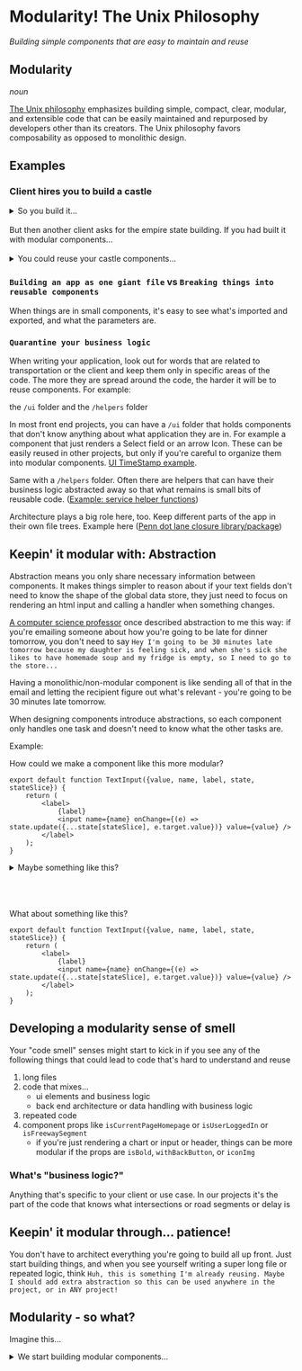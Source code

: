# Modularity! The Unix Philosophy

*Building simple components that are easy to maintain and reuse*




## Modularity
*noun*

[The Unix philosophy](https://en.wikipedia.org/wiki/Unix_philosophy) emphasizes building simple, compact, clear, modular, and extensible code that can be easily maintained and repurposed by developers other than its creators. The Unix philosophy favors composability as opposed to monolithic design.

## Examples

### Client hires you to build a castle

<details>
<summary>So you build it...</summary>
<img src="https://imgs.search.brave.com/RKtQDUZ2zUcJAgOBHaGdw8RFlUcsDtv2rzu2-IxppBc/rs:fit:500:0:0:0/g:ce/aHR0cHM6Ly9pLmV0/c3lzdGF0aWMuY29t/LzE4NTM5MDE3L3Iv/aWwvNmE3OWVmLzQy/Mjc2OTY0NjcvaWxf/NjAweDYwMC40MjI3/Njk2NDY3XzZyejku/anBn" />
</details>

<br />
But then another client asks for the empire state building. If you had built it with modular components...
<br />
<br />


<details>
<summary>You could reuse your castle components...</summary>
<img src="https://imgs.search.brave.com/h23-KWBDQ3KS4i9-7Cum8EAFdkvChBa_A6UeMobIFQo/rs:fit:500:0:0:0/g:ce/aHR0cHM6Ly9tLm1l/ZGlhLWFtYXpvbi5j/b20vaW1hZ2VzL0kv/NzFpR2wwSy1kVkwu/anBn" />
</details>


### `Building an app as one giant file` vs `Breaking things into reusable components`

When things are in small components, it's easy to see what's imported and exported, and what the parameters are.

### `Quarantine your business logic`

When writing your application, look out for words that are related to transportation or the client and keep them only in specific areas of the code. The more they are spread around the code, the harder it will be to reuse components. For example:

the `/ui` folder and the `/helpers` folder

In most front end projects, you can have a `/ui` folder that holds components that don't know anything about what application they are in. For example a component that just renders a Select field or an arrow Icon. These can be easily reused in other projects, but only if you're careful to organize them into modular components. [UI TimeStamp example](https://github.com/kittelson/vjust-dashboard/blob/add-quick-projects-view/src/Components/TimeStamp.tsx).

Same with a `/helpers` folder. Often there are helpers that can have their business logic abstracted away so that what remains is small bits of reusable code. ([Example: service helper functions](https://github.com/kittelson/vjust-dashboard/blob/master/src/service/serviceHelper.ts))

Architecture plays a big role here, too. Keep different parts of the app in their own file trees. Example here ([Penn dot lane closure library/package](https://github.com/kittelson/freeway-closure-analysis))

## Keepin' it modular with: Abstraction

Abstraction means you only share necessary information between components. It makes things simpler to reason about if your text fields don't need to know the shape of the global data store, they just need to focus on rendering an html input and calling a handler when something changes.

[A computer science professor](https://engineering.tufts.edu/cs/people/faculty/mark-sheldon) once described abstraction to me this way: if you're emailing someone about how you're going to be late for dinner tomorrow, you don't need to say `Hey I'm going to be 30 minutes late tomorrow because my daughter is feeling sick, and when she's sick she likes to have homemade soup and my fridge is empty, so I need to go to the store...`

Having a monolithic/non-modular component is like sending all of that in the email and letting the recipient figure out what's relevant - you're going to be 30 minutes late tomorrow.

When designing components introduce abstractions, so each component only handles one task and doesn't need to know what the other tasks are.

Example:

How could we make a component like this more modular?

```js,
export default function TextInput({value, name, label, state, stateSlice}) {
    return (
        <label>
            {label}
            <input name={name} onChange={(e) => state.update({...state[stateSlice], e.target.value})} value={value} />
        </label>
    );
}
```

<details>
<summary>Maybe something like this?</summary>

```js,
export default function TextInput({value, name, label, handleChange}) {
    return (
        <label>
            {label}
            <input name={name} onChange={handleChange} value={value} /> {/* this should be easier to use in any project */}
        </label>
    );
}
```
</details>

<br />
<br />
<br />


What about something like this?

```js,
export default function TextInput({value, name, label, state, stateSlice}) {
    return (
        <label>
            {label}
            <input name={name} onChange={(e) => state.update({...state[stateSlice], e.target.value})} value={value} />
        </label>
    );
}
```


## Developing a modularity sense of smell

Your "code smell" senses might start to kick in if you see any of the following things that could lead to code that's hard to understand and reuse

1. long files
2. code that mixes...
    - ui elements and business logic
    - back end architecture or data handling with business logic
3. repeated code
4. component props like `isCurrentPageHomepage` or `isUserLoggedIn` or `isFreewaySegment`
    - if you're just rendering a chart or input or header, things can be more modular if the props are `isBold`, `withBackButton`, or `iconImg`

### What's "business logic?"
Anything that's specific to your client or use case. In our projects it's the part of the code that knows what intersections or road segments or delay is

## Keepin' it modular through... patience!

You don't have to architect everything you're going to build all up front. Just start building things, and when you see yourself writing a super long file or repeated logic, think `Huh, this is something I'm already reusing. Maybe I should add extra abstraction so this can be used anywhere in the project, or in ANY project!`

## Modularity - so what?

Imagine this...

<details>
<summary>We start building modular components...</summary>
    <details>
        <summary>Which work super well and save us and our clients time...</summary>
        <details>
            <summary>Which brings down the cost of transportation infrastructure...</summary>
            <details>
                <summary>Which increases government competence...</summary>
                    <div>And ultimately restores faith in democracy itself.</div>
                    <iframe src="https://giphy.com/embed/RCtKcMeeIlIFskmH7C" width="480" height="274" style="" frameBorder="0" class="giphy-embed" allowFullScreen></iframe>
            </details>
        </details>
    </details>
</details>
